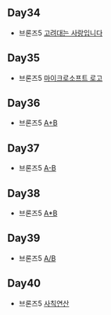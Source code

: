 ## Day34

* 브론즈5 [고려대는 사랑입니다](https://www.acmicpc.net/problem/11942)

## Day35

* 브론즈5 [마이크로소프트 로고](https://www.acmicpc.net/problem/5338)

## Day36

* 브론즈5 [A+B](https://www.acmicpc.net/problem/1000)

## Day37

* 브론즈5 [A-B](https://www.acmicpc.net/problem/1001)

## Day38

* 브론즈5 [A*B](https://www.acmicpc.net/problem/10998)

## Day39

* 브론즈5 [A/B](https://www.acmicpc.net/problem/1008)

## Day40

* 브론즈5 [사칙연산](https://www.acmicpc.net/problem/10869)